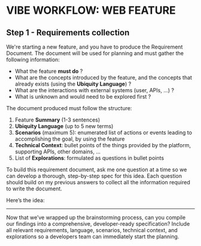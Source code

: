 VIBE WORKFLOW: WEB FEATURE
=======================================

Step 1 - Requirements collection
---------------------------------------

We're starting a new feature, and you have to produce the Requirement Document. The document will be used for planning and must gather the following
information:

* What the feature **must do** ?
* What are the concepts introduced by the feature, and the concepts that already exists (using the **Ubiquity Language**) ?
* What are the interactions with external systems (user, APIs, ...) ?
* What is unknown and would need to be explored first ?

The document produced must follow the structure:

1. Feature **Summary** (1-3 sentences)
2. **Ubiquity Language** (up to 5 new terms)
3. **Scenarios** (maximum 5): enumerated list of actions or events leading to accomplishing the goal, by using the feature
4. **Technical Context**: bullet points of the things provided by the platform, supporting APIs, other domains, ...
5. List of **Explorations**: formulated as questions in bullet points

To build this requirement document, ask me one question at a time so we can develop a thorough, step-by-step spec for this idea. Each question should build on
my previous answers to collect all the information required to write the document.

Here’s the idea:

---

Now that we’ve wrapped up the brainstorming process, can you compile our findings into a comprehensive, developer-ready specification? Include all relevant
requirements, language, scenarios, technical context, and explorations so a developers team can immediately start the planning.